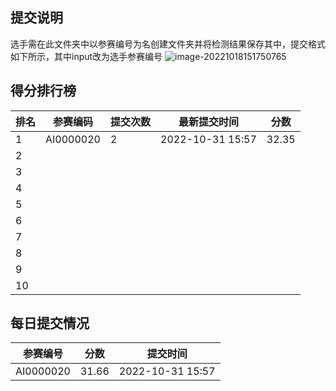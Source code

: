 ## 提交说明

选手需在此文件夹中以参赛编号为名创建文件夹并将检测结果保存其中，提交格式如下所示，其中input改为选手参赛编号
![image-20221018151750765](https://user-images.githubusercontent.com/69101221/196369534-511fb2f1-499d-4563-ad26-47bfb904e68c.png)

## 得分排行榜

| 排名 | 参赛编码  | 提交次数 | 最新提交时间     | 分数  |
| ---- | --------- | -------- | ---------------- | ----- |
| 1    | AI0000020 | 2        | 2022‎-10-‎‎31 15:57 | 32.35 |
| 2    |           |          |                  |       |
| 3    |           |          |                  |       |
| 4    |           |          |                  |       |
| 5    |           |          |                  |       |
| 6    |           |          |                  |       |
| 7    |           |          |                  |       |
| 8    |           |          |                  |       |
| 9    |           |          |                  |       |
| 10   |           |          |                  |       |

## 每日提交情况

| 参赛编号  | 分数  | 提交时间         |
| --------- | ----- | ---------------- |
| AI0000020 | 31.66 | 2022‎-10-‎‎31 15:57 |

